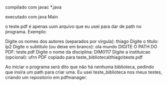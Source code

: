 compilado com javac *.java

executado com java Main

o teste.pdf é apenas uum arquivo que eu usei para dar de path no programa. Exemplo:

Digite os nomes dos autores (separados por virgula):
thiago
Digite o titulo:
lp2
Digite o subtitulo (ou deixe em branco):
ola mundo
DIGITE O PATH DO PDF:
teste.pdf
Digite o nome da disciplina:
DIM0117
Digite a instituicao (opcional):
ufrn
PDF copiado para teste_biblioteca\thiago\teste.pdf

Ao iniciar o programa será dito que não há nenhuma biblioteca, pedindo que insira um path para criar uma. Eu usei teste_biblioteca nos meus testes, criando um repositorio em pdfmanager. 
